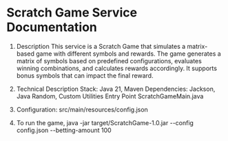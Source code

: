 # Scratch Game Service Documentation

1. Description
   This service is a Scratch Game that simulates a matrix-based game with different symbols and rewards. The game
   generates a matrix of symbols based on predefined configurations, evaluates winning combinations, and calculates
   rewards accordingly. It supports bonus symbols that can impact the final reward.

2. Technical Description
   Stack: Java 21, Maven
   Dependencies: Jackson, Java Random, Custom Utilities
   Entry Point ScratchGameMain.java

3. Configuration: src/main/resources/config.json

4. To run the game, java -jar target/ScratchGame-1.0.jar --config config.json --betting-amount 100
